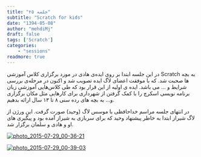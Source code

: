 ```yaml
---
title: "جلسه ۲۵"
subtitle: "Scratch for kids"
date: "1394-05-08"
author: "mehdiMj"
draft: false
tags: ['Scratch']
categories:
    - "sessions"
readmore: true
---
```

در این جلسه ابتدا بر روی اید‌ه‌ی هادی در مورد برگزاری کلاس آموزشی Scratch به بچه ها صحبت شد. که با موفقت اعضای لاگ ایده تصویب شد و اکنون در مرحله‌ی بررسی شرایط و ... می باشد. ایده ی اولیه از این قرار بود که طی کلاس‌هایی آموزشی زبان برنامه نویسی اسکرچ را با کمک گرفتن از شهرداری برای کارهایی مثل مکان برگزاری و… به بچه های رده سنی ۸ تا ۱۳ سال ارائه بدهیم.

در انتهای جلسه مراسم خداحافظی با موسس لاگ (وحید) صورت گرفت. این ورژن از لاگ شیراز ابتدا به خاطر پیشنهاد وحید که برای سربازی به شیراز آمده بود و پیگیری های او و هادی و سلمان برگزار شد.

[![photo_2015-07-29_00-36-21](/img/84fbe778-fdbb-11e6-86dd-a088b4d860141488289251.3192286.jpg)](/img/84fbe778-fdbb-11e6-86dd-a088b4d860141488289251.3192286.jpg)

<!--(https://shirazlug.ir/wp-content/uploads/2015/07/photo_2015-07-29_00-39-03.jpg)-->

[![photo_2015-07-29_00-39-03](/img/84fbeafc-fdbb-11e6-86dd-a088b4d860141488289251.3192973.jpg)](/img/84fbeafc-fdbb-11e6-86dd-a088b4d860141488289251.3192973.jpg)
